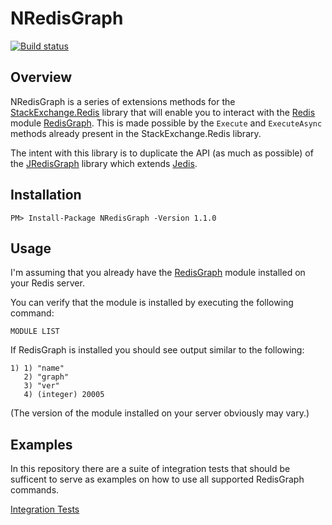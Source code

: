 # NRedisGraph

[![Build status](https://ci.appveyor.com/api/projects/status/ouat19g1rol9rq8x/branch/master?svg=true)](https://ci.appveyor.com/project/tombatron/nredisgraph/branch/master)

## Overview

NRedisGraph is a series of extensions methods for the [StackExchange.Redis](https://github.com/StackExchange/StackExchange.Redis) library that will enable you to interact with the [Redis](https://redis.io) module [RedisGraph](https://oss.redislabs.com/redisgraph/). This is made possible by the `Execute` and `ExecuteAsync` methods already present in the StackExchange.Redis library. 

The intent with this library is to duplicate the API (as much as possible) of the [JRedisGraph](https://github.com/RedisGraph/JRedisGraph) library which extends [Jedis](https://github.com/xetorthio/jedis).

## Installation

`PM> Install-Package NRedisGraph -Version 1.1.0`

## Usage

I'm assuming that you already have the [RedisGraph](https://oss.redislabs.com/redisgraph/) module installed on your Redis server. 

You can verify that the module is installed by executing the following command:

`MODULE LIST`

If RedisGraph is installed you should see output similar to the following:

```
1) 1) "name"
   2) "graph"
   3) "ver"
   4) (integer) 20005
```

(The version of the module installed on your server obviously may vary.)

## Examples

In this repository there are a suite of integration tests that should be sufficent to serve as examples on how to use all supported RedisGraph commands.

[Integration Tests](https://github.com/tombatron/NRedisGraph/blob/master/NRedisGraph.Tests/RedisGraphAPITest.cs)